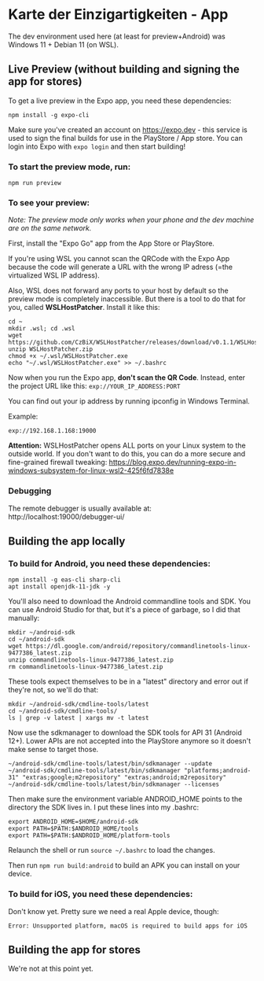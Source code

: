 # Karte der Einzigartigkeiten - App

The dev environment used here (at least for preview+Android) was Windows 11 + Debian 11 (on WSL).

## Live Preview (without building and signing the app for stores)

To get a live preview in the Expo app, you need these dependencies:

```
npm install -g expo-cli
```

Make sure you've created an account on https://expo.dev - this service is used to sign the final builds for use in the PlayStore / App store.
You can login into Expo with `expo login` and then start building!

### To start the preview mode, run:
```
npm run preview
```

### To see your preview:

*Note: The preview mode only works when your phone and the dev machine are on the same network.*

First, install the "Expo Go" app from the App Store or PlayStore.

If you're using WSL you cannot scan the QRCode with the Expo App because the code will generate a URL with the wrong IP adress (=the virtualized WSL IP address).

Also, WSL does not forward any ports to your host by default so the preview mode is completely inaccessible. But there is a tool to do that for you, called __WSLHostPatcher__. Install it like this:

```
cd ~
mkdir .wsl; cd .wsl
wget https://github.com/CzBiX/WSLHostPatcher/releases/download/v0.1.1/WSLHostPatcher.zip
unzip WSLHostPatcher.zip
chmod +x ~/.wsl/WSLHostPatcher.exe
echo "~/.wsl/WSLHostPatcher.exe" >> ~/.bashrc
```

Now when you run the Expo app, __don't scan the QR Code__. Instead, enter the project URL like this:
```exp://YOUR_IP_ADDRESS:PORT```

You can find out your ip address by running ipconfig in Windows Terminal.

Example:
```
exp://192.168.1.168:19000
```

__Attention:__ WSLHostPatcher opens ALL ports on your Linux system to the outside world. If you don't want to do this, you can do a more secure and fine-grained firewall tweaking:
https://blog.expo.dev/running-expo-in-windows-subsystem-for-linux-wsl2-425f6fd7838e

### Debugging

The remote debugger is usually available at:
http://localhost:19000/debugger-ui/

## Building the app locally

### To build for Android, you need these dependencies:

```
npm install -g eas-cli sharp-cli
apt install openjdk-11-jdk -y
```

You'll also need to download the Android commandline tools and SDK. You can use Android Studio for that, but it's a piece of garbage, so I did that manually:

```
mkdir ~/android-sdk
cd ~/android-sdk
wget https://dl.google.com/android/repository/commandlinetools-linux-9477386_latest.zip
unzip commandlinetools-linux-9477386_latest.zip
rm commandlinetools-linux-9477386_latest.zip
```

These tools expect themselves to be in a "latest" directory and error out if they're not, so we'll do that:
```
mkdir ~/android-sdk/cmdline-tools/latest
cd ~/android-sdk/cmdline-tools/
ls | grep -v latest | xargs mv -t latest
```

Now use the sdkmanager to download the SDK tools for API 31 (Android 12+).
Lower APIs are not accepted into the PlayStore anymore so it doesn't make sense to target those.

```
~/android-sdk/cmdline-tools/latest/bin/sdkmanager --update
~/android-sdk/cmdline-tools/latest/bin/sdkmanager "platforms;android-31" "extras;google;m2repository" "extras;android;m2repository"
~/android-sdk/cmdline-tools/latest/bin/sdkmanager --licenses
```

Then make sure the environment variable ANDROID_HOME points to the directory the SDK lives in. I put these lines into my .bashrc:

```
export ANDROID_HOME=$HOME/android-sdk
export PATH=$PATH:$ANDROID_HOME/tools
export PATH=$PATH:$ANDROID_HOME/platform-tools
```

Relaunch the shell or run `source ~/.bashrc` to load the changes.

Then run
`npm run build:android` to build an APK you can install on your device.

### To build for iOS, you need these dependencies:

Don't know yet. Pretty sure we need a real Apple device, though:

```
Error: Unsupported platform, macOS is required to build apps for iOS
```

## Building the app for stores

We're not at this point yet.